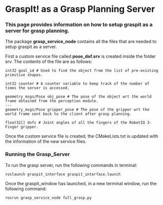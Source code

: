 # GraspIt! as a Grasp Planning Server

### This page provides information on how to setup graspit as a server for grasp planning.

The package **grasp_service_node** contains all the files that are needed to setup graspit as a server. 

First a custom service file called **pose_dof.srv** is created inside the folder srv. The contents of the file are as follows:
```
int32 goal_id # Used to find the object from the list of pre-existing primitive shapes.

int32 counter # A counter variable to keep track of the number of times the server is accessed.

geometry_msgs/Pose obj_pose # The pose of the object wrt the world frame obtained from the perception module.
---
geometry_msgs/Pose gripper_pose # The pose of the gripper wrt the world frame sent back to the client after grasp planning.

float32[] dofs # Joint angles of all the fingers of the RobotIQ 3-Finger gripper.
```

Once the custom service file is created, the CMakeLists.txt is updated with the information of the new service files.

### Running the Grasp_Server

To run the grasp server, run the following commands in terminal:
```
roslaunch graspit_interface graspit_interface.launch
```

Once the graspit_window has launched, in a new terminal window, run the following command:

```
rosrun grasp_service_node full_grasp.py 
```
